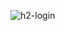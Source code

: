 ![h2-login](https://cloud.githubusercontent.com/assets/5689961/17478468/18dc2960-5d7d-11e6-9055-80bf277eb021.png)

